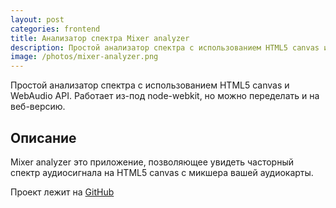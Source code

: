 ```yaml
---
layout: post
categories: frontend
title: Анализатор спектра Mixer analyzer
description: Простой анализатор спектра с использованием HTML5 canvas и WebAudio API.
image: /photos/mixer-analyzer.png
---
```


Простой анализатор спектра с использованием HTML5 canvas и WebAudio API. Работает из-под node-webkit, но можно переделать и на веб-версию.

## Описание

Mixer analyzer это приложение, позволяющее увидеть часторный спектр аудиосигнала на HTML5 canvas с микшера вашей аудиокарты.

Проект лежит на [GitHub](https://github.com/fagcinsk/mixer-analyzer)